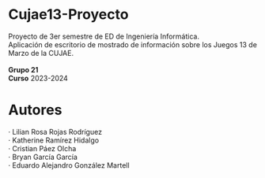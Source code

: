 # Cujae13-Proyecto
Proyecto de 3er semestre de ED de Ingeniería Informática. <br>
Aplicación de escritorio de mostrado de información sobre los Juegos 13 de Marzo de la CUJAE. <br>
<br>
<b>Grupo 21</b> <br>
<b>Curso</b> 2023-2024 <br>
# Autores
 · Lilian Rosa Rojas Rodríguez <br>
 · Katherine Ramírez Hidalgo <br>
 · Cristian Páez Olcha <br>
 · Bryan García García <br>
 · Eduardo Alejandro González Martell <br>

